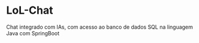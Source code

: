 # LoL-Chat
 Chat integrado com IAs, com acesso ao banco de dados SQL na linguagem Java com SpringBoot
